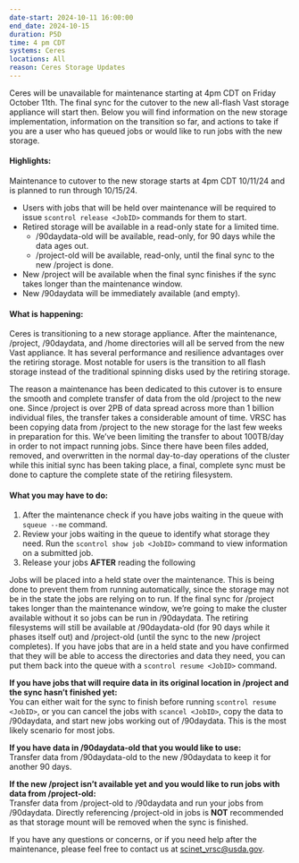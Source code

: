 ```yaml
---
date-start: 2024-10-11 16:00:00
end_date: 2024-10-15
duration: P5D
time: 4 pm CDT
systems: Ceres
locations: All
reason: Ceres Storage Updates
---
```


Ceres will be unavailable for maintenance starting at 4pm CDT on Friday October 11th. The final sync for the cutover to the new all-flash Vast storage appliance will start then. Below you will find information on the new storage implementation, information on the transition so far, and actions to take if you are a user who has queued jobs or would like to run jobs with the new storage.

#### Highlights:
Maintenance to cutover to the new storage starts at 4pm CDT 10/11/24 and is planned to run through 10/15/24.
- Users with jobs that will be held over maintenance will be required to issue `scontrol release <JobID>` commands for them to start.
- Retired storage will be available in a read-only state for a limited time.
    - /90daydata-old will be available, read-only, for 90 days while the data ages out.
    - /project-old will be available, read-only, until the final sync to the new /project is done.
- New /project will be available when the final sync finishes if the sync takes longer than the maintenance window.
- New /90daydata will be immediately available (and empty).

#### What is happening:
Ceres is transitioning to a new storage appliance. After the maintenance, /project, /90daydata, and /home directories will all be served from the new Vast appliance. It has several performance and resilience advantages over the retiring storage. Most notable for users is the transition to all flash storage instead of the traditional spinning disks used by the retiring storage.

The reason a maintenance has been dedicated to this cutover is to ensure the smooth and complete transfer of data from the old /project to the new one. Since /project is over 2PB of data spread across more than 1 billion individual files, the transfer takes a considerable amount of time. VRSC has been copying data from /project to the new storage for the last few weeks in preparation for this. We’ve been limiting the transfer to about 100TB/day in order to not impact running jobs. Since there have been files added, removed, and overwritten in the normal day-to-day operations of the cluster while this initial sync has been taking place, a final, complete sync must be done to capture the complete state of the retiring filesystem.

#### What you may have to do:
1. After the maintenance check if you have jobs waiting in the queue with `squeue --me` command.
2. Review your jobs waiting in the queue to identify what storage they need. Run the `scontrol show job <JobID>` command to view information on a submitted job.
3. Release your jobs **AFTER** reading the following

Jobs will be placed into a held state over the maintenance. This is being done to prevent them from running automatically, since the storage may not be in the state the jobs are relying on to run. If the final sync for /project takes longer than the maintenance window, we’re going to make the cluster available without it so jobs can be run in /90daydata. The retiring filesystems will still be available at /90daydata-old (for 90 days while it phases itself out) and /project-old (until the sync to the new /project completes). If you have jobs that are in a held state and you have confirmed that they will be able to access the directories and data they need, you can put them back into the queue with a `scontrol resume <JobID>` command.

**If you have jobs that will require data in its original location in /project and the sync hasn’t finished yet:**  
You can either wait for the sync to finish before running `scontrol resume <JobID>`, or you can cancel the jobs with `scancel <JobID>`, copy the data to /90daydata, and start new jobs working out of /90daydata. This is the most likely scenario for most jobs.

**If you have data in /90daydata-old that you would like to use:**  
Transfer data from /90daydata-old to the new /90daydata to keep it for another 90 days.

**If the new /project isn’t available yet and you would like to run jobs with data from /project-old:**  
Transfer data from /project-old to /90daydata and run your jobs from /90daydata. Directly referencing /project-old in jobs is **NOT** recommended as that storage mount will be removed when the sync is finished.

If you have any questions or concerns, or if you need help after the maintenance, please feel free to contact us at [scinet_vrsc@usda.gov](mailto:scinet_vrsc@usda.gov).